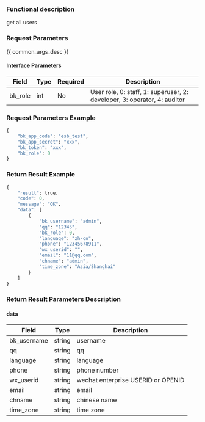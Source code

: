 ### Functional description

get all users

### Request Parameters

{{ common_args_desc }}

#### Interface Parameters

| Field | Type | Required |  Description    |
|-----------------|-----------------|-----------------|---------------------|
| bk_role         |  int         | No   | User role, 0: staff, 1: superuser, 2: developer, 3: operator, 4: auditor |

### Request Parameters Example

```python
{
    "bk_app_code": "esb_test",
    "bk_app_secret": "xxx",
    "bk_token": "xxx",
    "bk_role": 0
}
```

### Return Result Example

```python
{
    "result": true,
    "code": 0,
    "message": "OK",
    "data": [
        {
            "bk_username": "admin",
            "qq": "12345",
            "bk_role": 0,
            "language": "zh-cn",
            "phone": "12345678911",
            "wx_userid": "",
            "email": "11@qq.com",
            "chname": "admin",
            "time_zone": "Asia/Shanghai"
        }
    ]
}
```

### Return Result Parameters Description

#### data

| Field      | Type      | Description      |
|-----------|-----------|-----------|
| bk_username    | string    | username |
| qq             | string    | qq |
| language       | string    | language |
| phone          | string    | phone number |
| wx_userid      | string    | wechat enterprise USERID or OPENID |
| email          | string    | email |
| chname         | string    | chinese name |
| time_zone      | string    | time zone |
